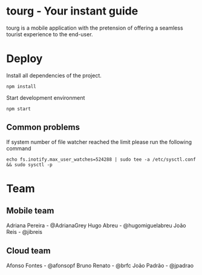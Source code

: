 # tourg - Your instant guide

tourg is a mobile application with the pretension of offering a seamless tourist experience to the end-user.

# Deploy
Install all dependencies of the project.
```
npm install
```
Start development environment
```
npm start
```

## Common problems
If system number of file watcher reached the limit please run the following command
```
echo fs.inotify.max_user_watches=524288 | sudo tee -a /etc/sysctl.conf && sudo sysctl -p
```

# Team
## Mobile team
Adriana Pereira - @AdrianaGrey
Hugo Abreu - @hugomiguelabreu
João Reis - @jibreis

## Cloud team
Afonso Fontes - @afonsopf
Bruno Renato - @brfc
João Padrão - @jpadrao

